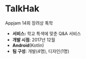# TalkHak
Appjam 14회 장려상 톡학
- **서비스:** 학교 특색에 맞춘 Q&A 서비스
- **개발 시점**: 2017년 12월
- **Android**(Kotlin)
- **팀 구성**: 개발(4명), 디자인(1명)
